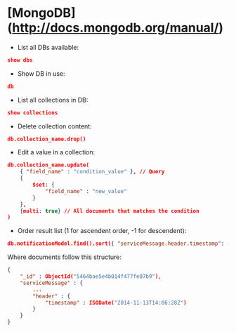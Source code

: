[MongoDB] (http://docs.mongodb.org/manual/)
=======

* List all DBs available:
```json
show dbs
```
* Show DB in use:
```json
db
```
* List all collections in DB:
```json
show collections
```
* Delete collection content:
```json
db.collection_name.drop()
```
* Edit a value in a collection:
```json
db.collection_name.update(
	{ "field_name" : "condition_value" }, // Query
	{
		$set: {
			"field_name" : "new_value"
		}
	},
	{multi: true} // All documents that matches the condition
)
```
* Order result list (1 for ascendent order, -1 for descendent):
```json
db.notificationModel.find().sort({ "serviceMessage.header.timestamp": -1 }).pretty()
```
Where documents follow this structure:
```json
{
	"_id" : ObjectId("5464bae5e4b014f477fe07b9"),
	"serviceMessage" : {
		...
		"header" : {
			"timestamp" : ISODate("2014-11-13T14:06:28Z")
		}
	}
}
```
